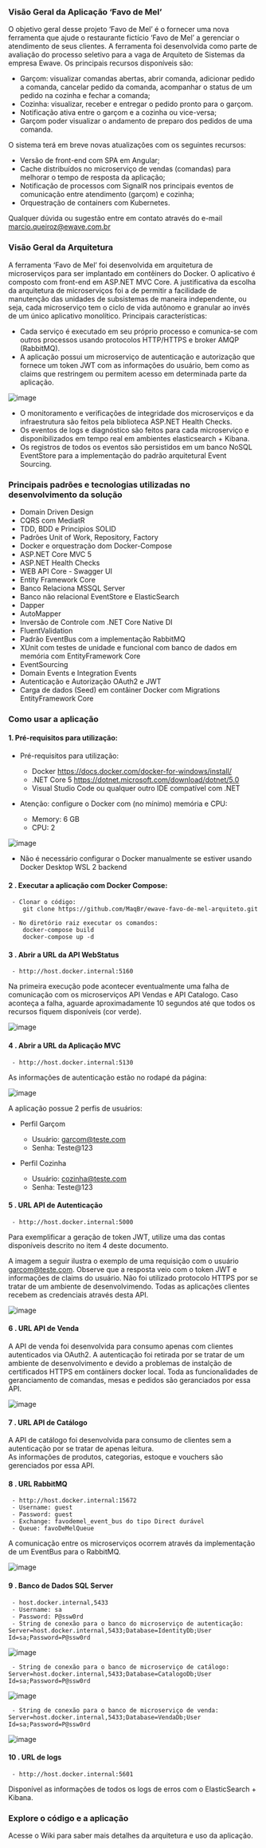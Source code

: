 ### Visão Geral da Aplicação ‘Favo de Mel’
O objetivo geral desse projeto ‘Favo de Mel’ é o fornecer uma nova ferramenta que ajude o restaurante fictício ‘Favo de Mel’ a gerenciar o atendimento de seus clientes. A ferramenta foi desenvolvida como parte de avaliação do processo seletivo para a vaga de Arquiteto de Sistemas da empresa Ewave. 
Os principais recursos disponíveis são:
- Garçom: visualizar comandas abertas, abrir comanda, adicionar pedido a comanda, cancelar pedido da comanda, acompanhar o status de um pedido na cozinha e fechar a comanda;
- Cozinha: visualizar, receber e entregar o pedido pronto para o garçom.
- Notificação ativa entre o garçom e a cozinha ou vice-versa;
- Garçom poder visualizar o andamento de preparo dos pedidos de uma comanda.

O sistema terá em breve novas atualizações com os seguintes recursos:
- Versão de front-end com SPA em Angular;
- Cache distribuídos no microserviço de vendas (comandas) para melhorar o tempo de resposta da aplicação;
- Notificação de processos com SignalR nos principais eventos de comunicação entre atendimento (garçom) e cozinha;
- Orquestração de containers com Kubernetes.

Qualquer dúvida ou sugestão entre em contato através do e-mail marcio.queiroz@ewave.com.br 


### Visão Geral da Arquitetura

A ferramenta ‘Favo de Mel’ foi desenvolvida em arquitetura de microserviços para ser implantado em contêiners do Docker. O aplicativo é composto com front-end em ASP.NET MVC Core.
A justificativa da escolha da arquitetura de microserviços foi a de permitir a facilidade de manutenção das unidades de subsistemas de maneira independente, ou seja, cada microserviço tem o ciclo de vida autônomo e granular ao invés de um único aplicativo monolítico.  Principais características:

- Cada serviço é executado em seu próprio processo e comunica-se com outros processos usando protocolos HTTP/HTTPS e broker AMQP (RabbitMQ).
- A aplicação possui um microserviço de autenticação e autorização que fornece um token JWT com as informações do usuário, bem como as claims que restringem ou permitem acesso em determinada parte da aplicação. 
 

![image](https://user-images.githubusercontent.com/19453244/130339877-7137cd08-cb76-44da-94a1-9ed06fb88e51.png)

- O monitoramento e verificações de integridade dos microserviços e da infraestrutura são feitos pela biblioteca ASP.NET Health Checks.
- Os eventos de logs e diagnóstico são feitos para cada microserviço e disponibilizados em tempo real em ambientes elasticsearch + Kibana.
- Os registros de todos os eventos são persistidos em um banco NoSQL EventStore para a implementação do padrão arquitetural Event Sourcing.

### Principais padrões e tecnologias utilizadas no desenvolvimento da solução

- Domain Driven Design
- CQRS com MediatR
- TDD, BDD e Principios SOLID
- Padrões Unit of Work, Repository, Factory
- Docker e orquestração dom Docker-Compose
- ASP.NET Core MVC 5
- ASP.NET Health Checks
- WEB API Core - Swagger UI
- Entity Framework Core
- Banco Relaciona MSSQL Server
- Banco não relacional EventStore e ElasticSearch
- Dapper
- AutoMapper
- Inversão de Controle com .NET Core Native DI
- FluentValidation
- Padrão EventBus com a implementação RabbitMQ
- XUnit com testes de unidade e funcional com banco de dados em memória com EntityFramework Core
- EventSourcing
- Domain Events e Integration Events
- Autenticação e Autorização OAuth2 e JWT
- Carga de dados (Seed) em contâiner Docker com Migrations EntityFramework Core

### Como usar a aplicação
#### 1. Pré-requisitos para utilização:

- Pré-requisitos para utilização:
  - Docker https://docs.docker.com/docker-for-windows/install/
  - .NET Core 5 https://dotnet.microsoft.com/download/dotnet/5.0 
  - Visual Studio Code ou qualquer outro IDE compatível com .NET

- Atenção: configure o Docker com (no mínimo) memória e CPU:
  - Memory: 6 GB
  - CPU: 2

![image](https://user-images.githubusercontent.com/19453244/130338740-3f2010b4-45de-4c9b-b49c-ad91e9342d10.png)

- Não é necessário configurar o Docker manualmente se estiver usando  Docker Desktop WSL 2 backend 

#### 2 . Executar a aplicação com Docker Compose:

     - Clonar o código: 
        git clone https://github.com/MaqBr/ewave-favo-de-mel-arquiteto.git
        
     - No diretório raiz executar os comandos:
        docker-compose build
        docker-compose up -d
        
#### 3 . Abrir a URL da API WebStatus
     - http://host.docker.internal:5160
 
Na primeira execução pode acontecer eventualmente uma falha de comunicação com os microserviços API Vendas e API Catalogo.  Caso aconteça a falha, aguarde aproximadamente 10 segundos até que todos os recursos fiquem disponíveis (cor verde).

![image](https://user-images.githubusercontent.com/19453244/130339052-671ec20b-7a20-4225-bb5f-382cf1f41dda.png)

#### 4 . Abrir a URL da Aplicação MVC
     - http://host.docker.internal:5130

As informações de autenticação estão no rodapé da página:

![image](https://user-images.githubusercontent.com/19453244/130339185-0d56f131-235f-48f4-a58d-2e5ff2e31af8.png)

A aplicação possue 2 perfis de usuários:

 - Perfil Garçom
   - Usuário: garcom@teste.com
   - Senha: Teste@123
 
 - Perfil Cozinha
   - Usuário: cozinha@teste.com
   - Senha: Teste@123  

#### 5 . URL API de Autenticação
     - http://host.docker.internal:5000

Para exemplificar a geração de token JWT, utilize uma das contas disponíveis descrito no item 4 deste documento. 

A imagem a seguir ilustra o exemplo de uma requisição com o usuário garcom@teste.com.  Observe que a resposta veio com o token JWT e informações de claims do usuário.
Não foi utilizado protocolo HTTPS por se tratar de um ambiente de desenvolvimendo.
Todas as aplicações clientes recebem as credenciais através desta API.  

![image](https://user-images.githubusercontent.com/19453244/130338997-988622ec-5f40-4894-b872-dd7e2da59b9e.png)

#### 6 . URL API de Venda

A API de venda foi desenvolvida para consumo apenas com clientes autenticados via OAuth2.  A autenticação foi retirada por se tratar de um ambiente de desenvolvimento e devido a problemas de instalção de certificados HTTPS em contâiners docker local.
Toda as funcionalidades de geranciamento de comandas, mesas e pedidos são geranciados por essa API.

![image](https://user-images.githubusercontent.com/19453244/130339241-2de6941a-f2c8-422a-854d-7946faa88859.png)

#### 7 . URL API de Catálogo

A API de catálogo foi desenvolvida para consumo de clientes sem a autenticação por se tratar de apenas leitura.  
As informações de produtos, categorias, estoque e vouchers são gerenciados por essa API.

#### 8 . URL RabbitMQ

     - http://host.docker.internal:15672
     - Username: guest
     - Password: guest
     - Exchange: favodemel_event_bus do tipo Direct durável
     - Queue: favoDeMelQueue
     
A comunicação entre os microserviços ocorrem através da implementação de um EventBus para o RabbitMQ.  

     
 ![image](https://user-images.githubusercontent.com/19453244/130339542-2cba73f4-cc8f-4e9c-a851-fdb53073a5d2.png)

#### 9 . Banco de Dados SQL Server

     - host.docker.internal,5433
     - Username: sa
     - Password: P@ssw0rd
     - String de conexão para o banco do microserviço de autenticação: Server=host.docker.internal,5433;Database=IdentityDb;User Id=sa;Password=P@ssw0rd
     
![image](https://user-images.githubusercontent.com/19453244/130339603-c41ec05e-258f-4c5b-bbb6-c545fdbd35f5.png)
  
     - String de conexão para o banco de microserviço de catálogo: Server=host.docker.internal,5433;Database=CatalogoDb;User Id=sa;Password=P@ssw0rd
     
![image](https://user-images.githubusercontent.com/19453244/130339621-37215e24-65fa-45d3-a9ad-4ca3ff733d6e.png)
         
     - String de conexão para o banco de microserviço de venda: Server=host.docker.internal,5433;Database=VendaDb;User Id=sa;Password=P@ssw0rd
![image](https://user-images.githubusercontent.com/19453244/130339620-57320986-ba10-421e-9f16-f4f2d25f2240.png)

#### 10 . URL de logs
     - http://host.docker.internal:5601 
     
Disponível as informações de todos os logs de erros com o ElasticSearch + Kibana.

### Explore o código e a aplicação
Acesse o Wiki  para saber mais detalhes da arquitetura e uso da aplicação.
